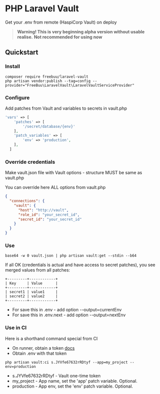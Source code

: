 # PHP Laravel Vault

Get your .env from remote (HaspiCorp Vault) on deploy

> **Warning! This is very beginning alpha version without usable realise.**
> **Not recommended for using now**

## Quickstart
### Install
```shell
composer require freebuu/laravel-vault
php artisan vendor:publish --tag=config --provider="FreeBuu\LaravelVault\LaravelVaultServiceProvider"
```
### Configure
Add patches from Vault and variables to secrets in vault.php
```php 
'vars' => [
    'patches' => [
        '/secret/database/{env}'
    ],
    'patch_variables' => [
        'env' => 'production',
    ],
  ]
```

### Override credentials
Make vault.json file with Vault options - structure MUST be same as vault.php

You can override here ALL options from vault.php
```json
{
  "connections": {
    "vault": {
      "host": "http://vault",
      "role_id": "your_secret_id",
      "secret_id": "your_secret_id"
    }
  }
}
```
### Use
```shell
base64 -w 0 vault.json | php artisan vault:get --stdin --b64
```

If all OK (credentials is actual and have access to secret patches), you see merged values from all patches:
```shell
+---------+------------+
| Key     | Value      |
+---------+------------+
| secret1 | value1     |
| secret2 | value2     |
+---------+------------+
```
- For save this in .env - add option --output=currentEnv
- For save this in .env.next - add option --output=nextEnv

### Use in CI

Here is a shorthand command special from CI
- On runner, obtain a token [docs](https://learn.hashicorp.com/tutorials/vault/pattern-approle?in=vault/recommended-patterns)
- Obtain .env with that token
```shell
php artisan vault:ci s.JYVfe67632rRDtyf --app=my_project --env=production
```
- s.JYVfe67632rRDtyf - Vault one-time token
- my_project - App name, set the 'app' patch variable. Optional.
- production - App env, set the 'env' patch variable. Optional.
